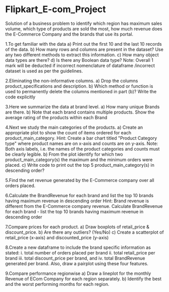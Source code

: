 # Flipkart_E-com_Project

Solution of a business problem to identify which region has maximum sales volume, which type of products are sold the most, how much revenue does the E-Commerce Company and the brands that use its portal.

1.To get familiar with the data a) Print out the first 10 and the last 10 records of the data. b) How many rows and columns are present in the dataset? Use any two different methods to extract this information. c) How many object data types are there? d) Is there any Boolean data type? Note: Overall 1 mark will be deducted if incorrect nomenclature of dataframe /incorrect dataset is used as per the guidelines.

2.Eliminating the non-informative columns. a) Drop the columns product_specifications and description. b) Which method or function is used to permanently delete the columns mentioned in part (b)? Write the code explicitly

3.Here we summarize the data at brand level. a) How many unique Brands are there. b) Note that each brand contains multiple products. Show the average rating of the products within each Brand

4.Next we study the main categories of the products. a) Create an appropriate plot to show the count of items ordered for each product_main_category. Hint: Create a bar chart titled "Product Category type" where product names are on x-axis and counts are on y-axis. Note: Both axis labels, i.e. the names of the product categories and counts must be clearly legible. b) From the plot identify for which two product_main_category(s) the maximum and the minimum orders were placed. c) Write code to print out the top 5 product_main_category(s) in descending order?

5.Find the net revenue generated by the E-Commerce company over all orders placed.

6.Calculate the BrandRevenue for each brand and list the top 10 brands having maximum revenue in descending order Hint: Brand revenue is different from the E-Commerce company revenue. Calculate BrandRevenue for each brand - list the top 10 brands having maximum revenue in descending order

7.Compare prices for each product. a) Draw boxplots of retail_price & discount_price. b) Are there any outliers? (Yes/No) c) Create a scatterplot of retail_price (x-axis) and discounted_price (y-axis)

8.Create a new dataframe to include the brand specific information as stated: i. total number of orders placed per brand ii. total retail_price per brand iii. total discount_price per brand, and iv. total BrandRevenue generated per brand. Also, draw a pairplot using these four features.

9.Compare performance regionwise a) Draw a lineplot for the monthly Revenue of ECom Company for each region separately. b) Identify the best and the worst performing months for each region.
